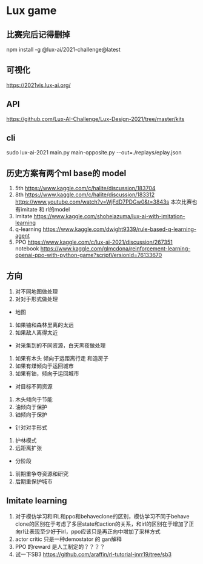 # Lux game

## 比赛完后记得删掉 
npm install -g @lux-ai/2021-challenge@latest

## 可视化
https://2021vis.lux-ai.org/

## API 
https://github.com/Lux-AI-Challenge/Lux-Design-2021/tree/master/kits

## cli
sudo lux-ai-2021 main.py main-opposite.py --out=./replays/eplay.json

## 历史方案有两个ml base的 model
1. 5th https://www.kaggle.com/c/halite/discussion/183704
2. 8th https://www.kaggle.com/c/halite/discussion/183312  https://www.youtube.com/watch?v=WjFdD7PDGw0&t=3843s
本次比赛也有imitate 和 rl的model
1. Imitate https://www.kaggle.com/shoheiazuma/lux-ai-with-imitation-learning
2. q-learning https://www.kaggle.com/dwight9339/rule-based-q-learning-agent
3. PPO https://www.kaggle.com/c/lux-ai-2021/discussion/267351  notebook https://www.kaggle.com/glmcdona/reinforcement-learning-openai-ppo-with-python-game?scriptVersionId=76133670

## 方向

1. 对不同地图做处理
2. 对对手形式做处理

- 地图
1. 如果铀和森林里离的太远
2. 如果敌人离得太近

- 对采集到的不同资源，白天黑夜做处理 
1. 如果有木头 倾向于远距离行走 和造房子 
2. 如果有煤倾向于运回城市  
3. 如果有铀，倾向于运回城市

- 对目标不同资源
1. 木头倾向于节能
2. 油倾向于保护
3. 铀倾向于保护

- 针对对手形式
1. 护林模式
2. 远距离扩张

- 分阶段
1. 前期重争夺资源和研究
2. 后期重保护城市

## Imitate learning

1. 对于模仿学习和IRL和ppo和behaveclone的区别，模仿学习不同于behave clone的区别在于考虑了多层state和action的关系，和irl的区别在于增加了正向rl让表现至少好于irl，ppo应该只是再正向中增加了采样方式
2. actor critic 只是一种demostator 的 gan解释
3. PPO 的reward 是人工制定的？？？？
4. 试一下SB3 https://github.com/araffin/rl-tutorial-jnrr19/tree/sb3